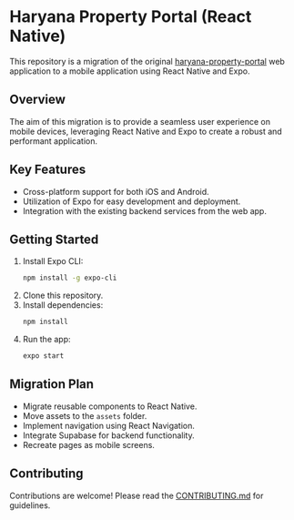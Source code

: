 # Haryana Property Portal (React Native)

This repository is a migration of the original [haryana-property-portal](https://github.com/anuj0618/haryana-property-portal) web application to a mobile application using React Native and Expo.

## Overview

The aim of this migration is to provide a seamless user experience on mobile devices, leveraging React Native and Expo to create a robust and performant application.

## Key Features

- Cross-platform support for both iOS and Android.
- Utilization of Expo for easy development and deployment.
- Integration with the existing backend services from the web app.

## Getting Started

1. Install Expo CLI:  
   ```sh
   npm install -g expo-cli
   ```
2. Clone this repository.
3. Install dependencies:  
   ```sh
   npm install
   ```
4. Run the app:  
   ```sh
   expo start
   ```

## Migration Plan

- Migrate reusable components to React Native.
- Move assets to the `assets` folder.
- Implement navigation using React Navigation.
- Integrate Supabase for backend functionality.
- Recreate pages as mobile screens.

## Contributing

Contributions are welcome! Please read the [CONTRIBUTING.md](./CONTRIBUTING.md) for guidelines.